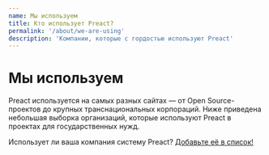 ```yaml
---
name: Мы используем
title: Кто использует Preact?
permalink: '/about/we-are-using'
description: 'Компании, которые с гордостью используют Preact'
---
```


# Мы используем

Preact используется на самых разных сайтах — от Open Source-проектов до крупных транснациональных корпораций.
Ниже приведена небольшая выборка организаций, которые используют Preact в проектах для государственных нужд.

Использует ли ваша компания систему Preact? [Добавьте её в список!](https://github.com/preactjs/preact-www/blob/master/src/components/we-are-using/index.js)

<div class="breaker">
  <we-are-using></we-are-using>
</div>
